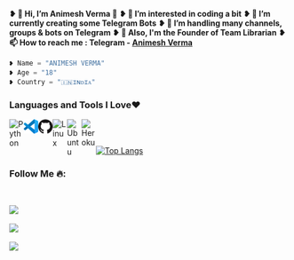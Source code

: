 **❥︎ 👋 Hi, I’m Animesh Verma 🖤**
**❥︎ 👀 I’m interested in coding a bit**
**❥︎ 🌱 I’m currently creating some Telegram Bots**
**❥︎ 💞️ I’m handling many channels, groups & bots on Telegram**
**❥︎ 💞️ Also, I'm the Founder of Team Librarian**
**❥︎ 📫 How to reach me : Telegram - [Animesh Verma](https://t.me/AniMesH941)**

```python
❥︎ Name = "ANIMESH VERMA"
❥︎ Age = "18"
❥︎ Country = "🇮🇳ɪɴᴅɪᴀ"
```

### Languages and Tools I Love❤️
[<img align="left" alt="Python" width="26px" src="https://upload.wikimedia.org/wikipedia/commons/thumb/c/c3/Python-logo-notext.svg/600px-Python-logo-notext.svg.png" />](https://python.org/)
[<img align="left" alt="Visual Studio Code" width="26px" src="https://raw.githubusercontent.com/github/explore/80688e429a7d4ef2fca1e82350fe8e3517d3494d/topics/visual-studio-code/visual-studio-code.png" />](https://code.visualstudio.com/)
[<img align="left" alt="GitHub" width="26px" src="https://raw.githubusercontent.com/github/explore/78df643247d429f6cc873026c0622819ad797942/topics/github/github.png" />](https://git-scm.com/)
[<img align="left" alt="Linux" width="26px" src="https://www.freepnglogos.com/uploads/linux-png/difference-between-linux-and-window-operating-system-3.png" />](https://www.linux.org/)
[<img align="left" alt="Ubuntu" width="26px" src="https://assets.ubuntu.com/v1/29985a98-ubuntu-logo32.png" />](https://www.ubuntu.com)
[<img align="left" alt="Heroku" width="26px" src="https://www.nicepng.com/png/full/223-2233246_heroku-logo-salesforce-heroku.png" />](https://heroku.com/)

<br />
<br />

[![Top Langs](https://github-readme-stats.vercel.app/api/top-langs/?username=legendxop&layout=compact&theme=radical)](https://github.com/legendxop)

### Follow Me 🔥:

<br>

<p align="left">
<a href="https://telegram.me/AniMesH941"><img src="https://img.shields.io/badge/MySelf-Animesh%20Verma-blue?style=for-the-badge&logo=telegram"></a>
</p>
<p align="left">
<a href="https://github.com/AVBotz-TG"><img src="https://img.shields.io/badge/GitHub-Follow%20on%20GitHub-active.svg?style=for-the-badge&logo=github"></a>
</p>
<p align="left">
<a href="https://www.instagram.com/Animesh_941/"><img src="https://img.shields.io/badge/Instagram-Animesh%20Verma-blueviolet?style=for-the-badge&logo=instagram"></a>
</p>
